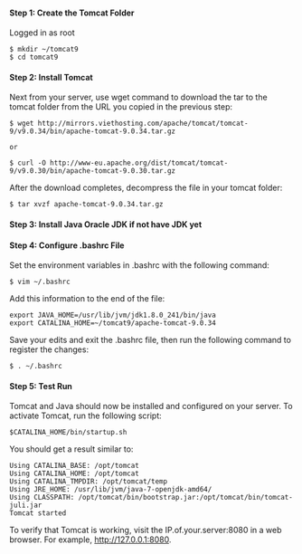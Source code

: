 #### Step 1: Create the Tomcat Folder
Logged in as root

    $ mkdir ~/tomcat9
    $ cd tomcat9
    
#### Step 2: Install Tomcat
Next from your server, use wget command to download the tar to  the tomcat folder from the URL you copied in the previous step:  
    
    $ wget http://mirrors.viethosting.com/apache/tomcat/tomcat-9/v9.0.34/bin/apache-tomcat-9.0.34.tar.gz
    
    or
    
    $ curl -O http://www-eu.apache.org/dist/tomcat/tomcat-9/v9.0.30/bin/apache-tomcat-9.0.30.tar.gz
 
After the download completes, decompress the file in your tomcat folder:

    $ tar xvzf apache-tomcat-9.0.34.tar.gz
    
#### Step 3: Install Java Oracle JDK if not have JDK yet
    
#### Step 4: Configure .bashrc File
Set the environment variables in .bashrc with the following command:

    $ vim ~/.bashrc

Add this information to the end of the file:

    export JAVA_HOME=/usr/lib/jvm/jdk1.8.0_241/bin/java
    export CATALINA_HOME=~/tomcat9/apache-tomcat-9.0.34

Save your edits and exit the .bashrc file, then run the following command to register the changes:

    $ . ~/.bashrc   
 
#### Step 5: Test Run
Tomcat and Java should now be installed and configured on your server. To activate Tomcat, run the following script:

    $CATALINA_HOME/bin/startup.sh

You should get a result similar to:

    Using CATALINA_BASE: /opt/tomcat
    Using CATALINA_HOME: /opt/tomcat
    Using CATALINA_TMPDIR: /opt/tomcat/temp
    Using JRE_HOME: /usr/lib/jvm/java-7-openjdk-amd64/
    Using CLASSPATH: /opt/tomcat/bin/bootstrap.jar:/opt/tomcat/bin/tomcat-juli.jar
    Tomcat started
    
To verify that Tomcat is working, visit the IP.of.your.server:8080 in a web browser. For example, http://127.0.0.1:8080.   
